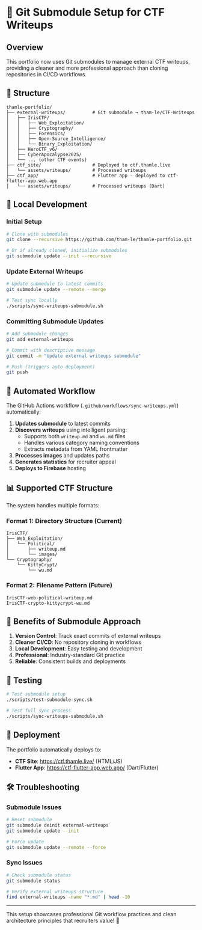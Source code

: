 # 🚀 Git Submodule Setup for CTF Writeups

## Overview

This portfolio now uses Git submodules to manage external CTF writeups, providing a cleaner and more professional approach than cloning repositories in CI/CD workflows.

## 📁 Structure

```
thamle-portfolio/
├── external-writeups/          # Git submodule → tham-le/CTF-Writeups
│   ├── IrisCTF/
│   │   ├── Web_Exploitation/
│   │   ├── Cryptography/
│   │   ├── Forensics/
│   │   ├── Open-Source_Intelligence/
│   │   └── Binary_Exploitation/
│   ├── HeroCTF_v6/
│   ├── CyberApocalypse2025/
│   └── ... (other CTF events)
├── ctf_site/                   # Deployed to ctf.thamle.live
│   └── assets/writeups/        # Processed writeups
├── ctf_app/                    # Flutter app - deployed to ctf-flutter-app.web.app
│   └── assets/writeups/        # Processed writeups (Dart)
```

## 🔧 Local Development

### Initial Setup
```bash
# Clone with submodules
git clone --recursive https://github.com/tham-le/thamle-portfolio.git

# Or if already cloned, initialize submodules
git submodule update --init --recursive
```

### Update External Writeups
```bash
# Update submodule to latest commits
git submodule update --remote --merge

# Test sync locally
./scripts/sync-writeups-submodule.sh
```

### Committing Submodule Updates
```bash
# Add submodule changes
git add external-writeups

# Commit with descriptive message
git commit -m "Update external writeups submodule"

# Push (triggers auto-deployment)
git push
```

## 🤖 Automated Workflow

The GitHub Actions workflow (`.github/workflows/sync-writeups.yml`) automatically:

1. **Updates submodule** to latest commits
2. **Discovers writeups** using intelligent parsing:
   - Supports both `writeup.md` and `wu.md` files
   - Handles various category naming conventions
   - Extracts metadata from YAML frontmatter
3. **Processes images** and updates paths
4. **Generates statistics** for recruiter appeal
5. **Deploys to Firebase** hosting

## 📊 Supported CTF Structure

The system handles multiple formats:

### Format 1: Directory Structure (Current)
```
IrisCTF/
├── Web_Exploitation/
│   └── Political/
│       ├── writeup.md
│       └── images/
└── Cryptography/
    └── KittyCrypt/
        └── wu.md
```

### Format 2: Filename Pattern (Future)
```
IrisCTF-web-political-writeup.md
IrisCTF-crypto-kittycrypt-wu.md
```

## 🎯 Benefits of Submodule Approach

1. **Version Control**: Track exact commits of external writeups
2. **Cleaner CI/CD**: No repository cloning in workflows
3. **Local Development**: Easy testing and development
4. **Professional**: Industry-standard Git practice
5. **Reliable**: Consistent builds and deployments

## 🧪 Testing

```bash
# Test submodule setup
./scripts/test-submodule-sync.sh

# Test full sync process
./scripts/sync-writeups-submodule.sh
```

## 🚀 Deployment

The portfolio automatically deploys to:
- **CTF Site**: https://ctf.thamle.live/ (HTML/JS)
- **Flutter App**: https://ctf-flutter-app.web.app/ (Dart/Flutter)

## 🛠️ Troubleshooting

### Submodule Issues
```bash
# Reset submodule
git submodule deinit external-writeups
git submodule update --init

# Force update
git submodule update --remote --force
```

### Sync Issues
```bash
# Check submodule status
git submodule status

# Verify external writeups structure
find external-writeups -name "*.md" | head -10
```

---

This setup showcases professional Git workflow practices and clean architecture principles that recruiters value! 🌟
